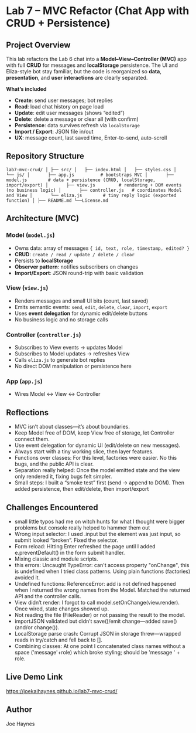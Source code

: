 # Lab 7 – MVC Refactor (Chat App with CRUD + Persistence)

## Project Overview
This lab refactors the Lab 6 chat into a **Model–View–Controller (MVC)** app with full **CRUD** for messages and **localStorage** persistence. The UI and Eliza-style bot stay familiar, but the code is reorganized so **data**, **presentation**, and **user interactions** are clearly separated.

**What’s included**
- **Create**: send user messages; bot replies
- **Read**: load chat history on page load
- **Update**: edit user messages (shows “edited”)
- **Delete**: delete a message or clear all (with confirm)
- **Persistence**: data survives refresh via `localStorage`
- **Import / Export**: JSON file in/out
- **UX**: message count, last saved time, Enter-to-send, auto-scroll


## Repository Structure
`
lab7-mvc-crud/
│
├── src/
│   ├── index.html
│   ├── styles.css
│   └── js/
│       ├── app.js          # bootstraps MVC
│       ├── model.js        # data + persistence (CRUD, localStorage, import/export)
│       ├── view.js         # rendering + DOM events (no business logic)
│       ├── controller.js   # coordinates Model and View
│       └── eliza.js        # tiny reply logic (exported function)
│
├── README.md
└──License.md
`
## Architecture (MVC)

### Model (`model.js`)
- Owns data: array of messages `{ id, text, role, timestamp, edited? }`
- **CRUD**: `create / read / update / delete / clear`
- Persists to **localStorage**
- **Observer pattern**: notifies subscribers on changes
- **Import/Export**: JSON round-trip with basic validation

### View (`view.js`)
- Renders messages and small UI bits (count, last saved)
- Emits semantic events: `send`, `edit`, `delete`, `clear`, `import`, `export`
- Uses **event delegation** for dynamic edit/delete buttons
- No business logic and no storage calls

### Controller (`controller.js`)
- Subscribes to View events → updates Model
- Subscribes to Model updates → refreshes View
- Calls `eliza.js` to generate bot replies
- No direct DOM manipulation or persistence here

### App (`app.js`)
- Wires Model ↔ View ↔ Controller

## Reflections 
- MVC isn’t about classes—it’s about boundaries.
- Keep Model free of DOM, keep View free of storage, let Controller connect them.
- Use event delegation for dynamic UI (edit/delete on new messages).
- Always start with a tiny working slice, then layer features.
- Functions over classes: For this level, factories were easier. No this bugs, and the public API is clear.
- Separation really helped: Once the model emitted state and the view only rendered it, fixing bugs felt simpler.
- Small steps: I built a “smoke test” first (send → append to DOM). Then added persistence, then edit/delete, then import/export

## Challenges Encountered 
- small little typos had me on witch hunts for what I thought were bigger problems but console really helped to hammer them out 
- Wrong input selector: I used .input but the element was just input, so submit looked “broken”. Fixed the selector.
- Form reload: Hitting Enter refreshed the page until I added e.preventDefault() in the form submit handler.
- Mixing classic and module scripts.
- this errors: Uncaught TypeError: can't access property "onChange", this is undefined when I tried class patterns. Using plain functions (factories) avoided it.
- Undefined functions: ReferenceError: add is not defined happened when I returned the wrong names from the Model. Matched the returned API and the controller calls.
- View didn’t render: I forgot to call model.setOnChange(view.render). Once wired, state changes showed up.
- Not reading the file (FileReader) or not passing the result to the model.
- importJSON validated but didn’t save()/emit change—added save() (and/or change()).
- LocalStorage parse crash: Corrupt JSON in storage threw—wrapped reads in try/catch and fell back to [].
- Combining classes: At one point I concatenated class names without a space ('message'+role) which broke styling; should be 'message ' + role.

## Live Demo Link 
https://joekaihaynes.github.io/lab7-mvc-crud/
## Author 
Joe Haynes 
